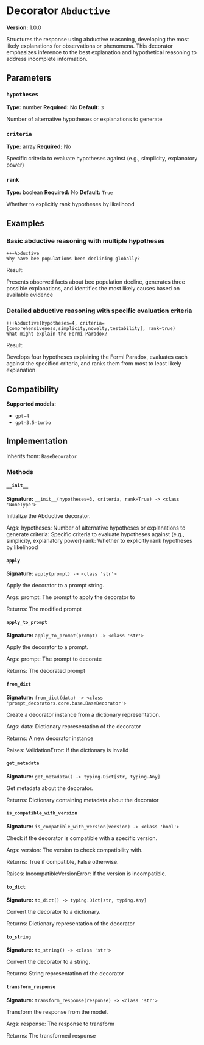 # Decorator `Abductive`

**Version:** 1.0.0

Structures the response using abductive reasoning, developing the most likely explanations for observations or phenomena. This decorator emphasizes inference to the best explanation and hypothetical reasoning to address incomplete information.

## Parameters

### `hypotheses`

**Type:** number
**Required:** No
**Default:** `3`

Number of alternative hypotheses or explanations to generate

### `criteria`

**Type:** array
**Required:** No

Specific criteria to evaluate hypotheses against (e.g., simplicity, explanatory power)

### `rank`

**Type:** boolean
**Required:** No
**Default:** `True`

Whether to explicitly rank hypotheses by likelihood

## Examples

### Basic abductive reasoning with multiple hypotheses

```
+++Abductive
Why have bee populations been declining globally?
```

Result:

Presents observed facts about bee population decline, generates three possible explanations, and identifies the most likely causes based on available evidence

### Detailed abductive reasoning with specific evaluation criteria

```
+++Abductive(hypotheses=4, criteria=[comprehensiveness,simplicity,novelty,testability], rank=true)
What might explain the Fermi Paradox?
```

Result:

Develops four hypotheses explaining the Fermi Paradox, evaluates each against the specified criteria, and ranks them from most to least likely explanation

## Compatibility

**Supported models:**

- `gpt-4`
- `gpt-3.5-turbo`

## Implementation

Inherits from: `BaseDecorator`

### Methods

#### `__init__`

**Signature:** `__init__(hypotheses=3, criteria, rank=True) -> <class 'NoneType'>`

Initialize the Abductive decorator.

Args:
    hypotheses: Number of alternative hypotheses or explanations to generate
    criteria: Specific criteria to evaluate hypotheses against (e.g., simplicity, explanatory power)
    rank: Whether to explicitly rank hypotheses by likelihood

#### `apply`

**Signature:** `apply(prompt) -> <class 'str'>`

Apply the decorator to a prompt string.

Args:
    prompt: The prompt to apply the decorator to


Returns:
    The modified prompt

#### `apply_to_prompt`

**Signature:** `apply_to_prompt(prompt) -> <class 'str'>`

Apply the decorator to a prompt.

Args:
    prompt: The prompt to decorate

Returns:
    The decorated prompt

#### `from_dict`

**Signature:** `from_dict(data) -> <class 'prompt_decorators.core.base.BaseDecorator'>`

Create a decorator instance from a dictionary representation.

Args:
    data: Dictionary representation of the decorator

Returns:
    A new decorator instance

Raises:
    ValidationError: If the dictionary is invalid

#### `get_metadata`

**Signature:** `get_metadata() -> typing.Dict[str, typing.Any]`

Get metadata about the decorator.

Returns:
    Dictionary containing metadata about the decorator

#### `is_compatible_with_version`

**Signature:** `is_compatible_with_version(version) -> <class 'bool'>`

Check if the decorator is compatible with a specific version.

Args:
    version: The version to check compatibility with.


Returns:
    True if compatible, False otherwise.


Raises:
    IncompatibleVersionError: If the version is incompatible.

#### `to_dict`

**Signature:** `to_dict() -> typing.Dict[str, typing.Any]`

Convert the decorator to a dictionary.

Returns:
    Dictionary representation of the decorator

#### `to_string`

**Signature:** `to_string() -> <class 'str'>`

Convert the decorator to a string.

Returns:
    String representation of the decorator

#### `transform_response`

**Signature:** `transform_response(response) -> <class 'str'>`

Transform the response from the model.

Args:
    response: The response to transform

Returns:
    The transformed response

